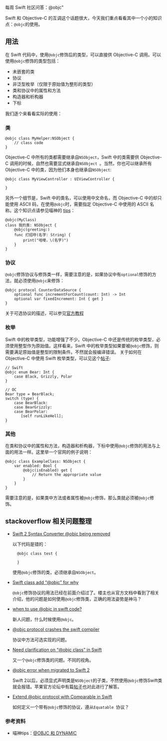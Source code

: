 每周 Swift 社区问答：@objc"


Swift 和 Objective-C 的互调这个话题很大，今天我们重点看看其中一个小的知识点：`@objc`的使用。



## 用法

在 Swift 代码中，使用`@objc`修饰后的类型，可以直接供 Objective-C 调用。可以使用`@objc`修饰的类型包括：

* 未嵌套的类
* 协议
* 非泛型枚举（仅限于原始值为整形的类型）
* 类和协议中的属性和方法
* 构造器和析构器
* 下标

我们逐个来看看实际的使用：

### 类

    @objc class MyHelper:NSObject {
        // class code
    }

Objective-C 中所有的类都需要继承自`NSObject`，Swift 中的类需要供 Objective-C 调用的时候，自然也需要显式继承自`NSObject `。当然，你也可以继承所有 Objective-C 中的类，因为他们本身也继承自`NSObject`:

    @objc class MyViewController : UIViewController {
        
    }

另外一个细节是，Swift 中的类名，可以使用中文命名，而 Objective-C 中的却只能使用 ASCII 码，在使用`@objc`时，需要指定 Objective-C 中使用的 ASCII 名称。这个知识点请参见喵神的 [tips](http://swifter.tips/objc-dynamic/)：

    @objc(MyClass)
    class 我的类: NSObject {
        @objc(greeting:)
        func 打招呼(名字: String) {
            print("哈喽，\(名字)")
        }
    }

### 协议

`@objc`修饰协议与修饰类一样，需要注意的是，如果协议中有`optional`修饰的方法，就必须使用`@objc`来修饰：

    @objc protocol CounterDataSource {
        optional func incrementForCount(count: Int) -> Int
        optional var fixedIncrement: Int { get }
    }

关于可选协议的描述，可以参见[官方教程](http://wiki.jikexueyuan.com/project/swift/chapter2/22_Protocols.html#optional_protocol_requirements)

### 枚举
Swift 中的枚举类型，功能增强了不少。Objective-C 中还是传统的枚举类型，必须使用整型作为原始值。这样看来，Swift 中的枚举类型如果要被`@objc`修饰，则需要满足原始值是整型的限制条件。不然就会报编译错误。
关于如何在 Objective-C 中使用 Swift 枚举类型，可以见这个[帖子](http://stackoverflow.com/questions/24139320/is-it-possible-to-use-swifts-enum-in-obj-c/24139544#24139544):

    // Swift
    @objc enum Bear: Int {
        case Black, Grizzly, Polar
    }
    
    // OC 
    Bear type = BearBlack;
    switch (type) {
        case BearBlack:
        case BearGrizzly:
        case BearPolar:
           [self runLikeHell];
    }

### 其他
在类和协议中的属性和方法，构造器和析构器，下标中使用`@objc`修饰的用法与上面的用法一样。这里举一个官网的例子说明：

    @objc class ExampleClass: NSObject {
        var enabled: Bool {
            @objc(isEnabled) get {
                // Return the appropriate value
            }
        }
    }
需要注意的是，如果类中方法或者属性被`@objc`修饰，那么类就必须被`@objc`修饰。


## stackoverflow 相关问题整理

* [Swift 2 Syntax Converter @objc being removed](http://stackoverflow.com/questions/32570744/swift-2-syntax-converter-objc-being-removed)

	以下代码是错的：

	    @objc class test {
        
    	}
	使用`@objc`修饰的类，必须继承自`NSObject`。
	
* [Swift class add “@objc” for why](http://stackoverflow.com/questions/27558694/swift-class-add-objc-for-why)

	`@objc`修饰协议的用法已经在前面介绍过了。楼主也从官方文档中看到了相关介绍，他的问题是如何使用`@objc`修饰类，正确的用法姿势是神马？
	
* [when to use @objc in swift code?](http://stackoverflow.com/questions/30795117/when-to-use-objc-in-swift-code)

	新人问题，什么时候使用`@objc`。
	
* [@objc protocol crashes the swift compiler](http://stackoverflow.com/questions/24564830/objc-protocol-crashes-the-swift-compiler)

	协议中方法可选实现的问题。

* [Need clarification on “@objc class” in Swift](http://stackoverflow.com/questions/32020741/need-clarification-on-objc-class-in-swift)

	又一个`@objc`修饰类的问题。不同的视角。
	
* [@objc error when migrated to Swift 2](http://stackoverflow.com/questions/32626706/objc-error-when-migrated-to-swift-2)

	Swift 2以后，必须显式声明类是`NSObject`的子类，不然使用`@objc`修饰Swift类就会报错。苹果官方论坛中有篇[帖子](https://forums.developer.apple.com/thread/11867)也对此进行了解答。

* [Extend @objc protocol with Comparable in Swift](http://stackoverflow.com/questions/34787721/extend-objc-protocol-with-comparable-in-swift)
	
	如何定义一个带有`@objc`修饰的协议，遵从`Equatable `协议？

### 参考资料
* 喵神tips：[@OBJC 和 DYNAMIC](http://swifter.tips/objc-dynamic/)